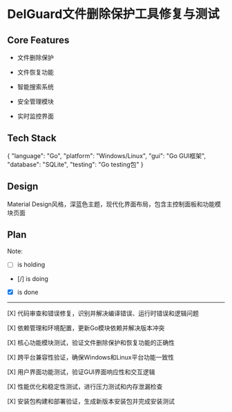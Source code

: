 # DelGuard文件删除保护工具修复与测试

## Core Features

- 文件删除保护

- 文件恢复功能

- 智能搜索系统

- 安全管理模块

- 实时监控界面

## Tech Stack

{
  "language": "Go",
  "platform": "Windows/Linux",
  "gui": "Go GUI框架",
  "database": "SQLite",
  "testing": "Go testing包"
}

## Design

Material Design风格，深蓝色主题，现代化界面布局，包含主控制面板和功能模块页面

## Plan

Note: 

- [ ] is holding
- [/] is doing
- [X] is done

---

[X] 代码审查和错误修复，识别并解决编译错误、运行时错误和逻辑问题

[X] 依赖管理和环境配置，更新Go模块依赖并解决版本冲突

[X] 核心功能模块测试，验证文件删除保护和恢复功能的正确性

[X] 跨平台兼容性验证，确保Windows和Linux平台功能一致性

[X] 用户界面功能测试，验证GUI界面响应性和交互逻辑

[X] 性能优化和稳定性测试，进行压力测试和内存泄漏检查

[X] 安装包构建和部署验证，生成新版本安装包并完成安装测试
